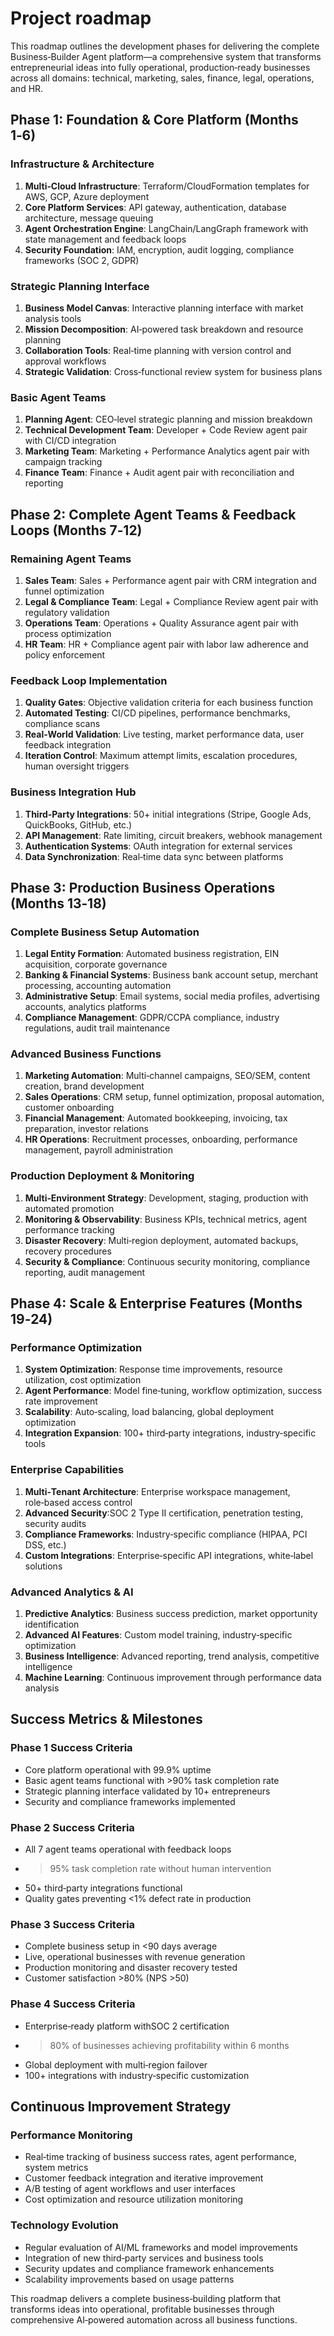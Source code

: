 # Project roadmap

This roadmap outlines the development phases for delivering the complete Business‑Builder Agent platform—a comprehensive system that transforms entrepreneurial ideas into fully operational, production‑ready businesses across all domains: technical, marketing, sales, finance, legal, operations, and HR.

## Phase 1: Foundation & Core Platform (Months 1‑6)

### Infrastructure & Architecture
1. **Multi‑Cloud Infrastructure**: Terraform/CloudFormation templates for AWS, GCP, Azure deployment
2. **Core Platform Services**: API gateway, authentication, database architecture, message queuing
3. **Agent Orchestration Engine**: LangChain/LangGraph framework with state management and feedback loops
4. **Security Foundation**: IAM, encryption, audit logging, compliance frameworks (SOC 2, GDPR)

### Strategic Planning Interface
1. **Business Model Canvas**: Interactive planning interface with market analysis tools
2. **Mission Decomposition**: AI‑powered task breakdown and resource planning
3. **Collaboration Tools**: Real‑time planning with version control and approval workflows
4. **Strategic Validation**: Cross‑functional review system for business plans

### Basic Agent Teams
1. **Planning Agent**: CEO‑level strategic planning and mission breakdown
2. **Technical Development Team**: Developer + Code Review agent pair with CI/CD integration
3. **Marketing Team**: Marketing + Performance Analytics agent pair with campaign tracking
4. **Finance Team**: Finance + Audit agent pair with reconciliation and reporting

## Phase 2: Complete Agent Teams & Feedback Loops (Months 7‑12)

### Remaining Agent Teams
1. **Sales Team**: Sales + Performance agent pair with CRM integration and funnel optimization
2. **Legal & Compliance Team**: Legal + Compliance Review agent pair with regulatory validation
3. **Operations Team**: Operations + Quality Assurance agent pair with process optimization
4. **HR Team**: HR + Compliance agent pair with labor law adherence and policy enforcement

### Feedback Loop Implementation
1. **Quality Gates**: Objective validation criteria for each business function
2. **Automated Testing**: CI/CD pipelines, performance benchmarks, compliance scans
3. **Real‑World Validation**: Live testing, market performance data, user feedback integration
4. **Iteration Control**: Maximum attempt limits, escalation procedures, human oversight triggers

### Business Integration Hub
1. **Third‑Party Integrations**: 50+ initial integrations (Stripe, Google Ads, QuickBooks, GitHub, etc.)
2. **API Management**: Rate limiting, circuit breakers, webhook management
3. **Authentication Systems**: OAuth integration for external services
4. **Data Synchronization**: Real‑time data sync between platforms

## Phase 3: Production Business Operations (Months 13‑18)

### Complete Business Setup Automation
1. **Legal Entity Formation**: Automated business registration, EIN acquisition, corporate governance
2. **Banking & Financial Systems**: Business bank account setup, merchant processing, accounting automation
3. **Administrative Setup**: Email systems, social media profiles, advertising accounts, analytics platforms
4. **Compliance Management**: GDPR/CCPA compliance, industry regulations, audit trail maintenance

### Advanced Business Functions
1. **Marketing Automation**: Multi‑channel campaigns, SEO/SEM, content creation, brand development
2. **Sales Operations**: CRM setup, funnel optimization, proposal automation, customer onboarding
3. **Financial Management**: Automated bookkeeping, invoicing, tax preparation, investor relations
4. **HR Operations**: Recruitment processes, onboarding, performance management, payroll administration

### Production Deployment & Monitoring
1. **Multi‑Environment Strategy**: Development, staging, production with automated promotion
2. **Monitoring & Observability**: Business KPIs, technical metrics, agent performance tracking
3. **Disaster Recovery**: Multi‑region deployment, automated backups, recovery procedures
4. **Security & Compliance**: Continuous security monitoring, compliance reporting, audit management

## Phase 4: Scale & Enterprise Features (Months 19‑24)

### Performance Optimization
1. **System Optimization**: Response time improvements, resource utilization, cost optimization
2. **Agent Performance**: Model fine‑tuning, workflow optimization, success rate improvement
3. **Scalability**: Auto‑scaling, load balancing, global deployment optimization
4. **Integration Expansion**: 100+ third‑party integrations, industry‑specific tools

### Enterprise Capabilities
1. **Multi‑Tenant Architecture**: Enterprise workspace management, role‑based access control
2. **Advanced Security**:SOC 2 Type II certification, penetration testing, security audits
3. **Compliance Frameworks**: Industry‑specific compliance (HIPAA, PCI DSS, etc.)
4. **Custom Integrations**: Enterprise‑specific API integrations, white‑label solutions

### Advanced Analytics & AI
1. **Predictive Analytics**: Business success prediction, market opportunity identification
2. **Advanced AI Features**: Custom model training, industry‑specific optimization
3. **Business Intelligence**: Advanced reporting, trend analysis, competitive intelligence
4. **Machine Learning**: Continuous improvement through performance data analysis

## Success Metrics & Milestones

### Phase 1 Success Criteria
- Core platform operational with 99.9% uptime
- Basic agent teams functional with >90% task completion rate
- Strategic planning interface validated by 10+ entrepreneurs
- Security and compliance frameworks implemented

### Phase 2 Success Criteria
- All 7 agent teams operational with feedback loops
- >95% task completion rate without human intervention
- 50+ third‑party integrations functional
- Quality gates preventing <1% defect rate in production

### Phase 3 Success Criteria
- Complete business setup in <90 days average
- Live, operational businesses with revenue generation
- Production monitoring and disaster recovery tested
- Customer satisfaction >80% (NPS >50)

### Phase 4 Success Criteria
- Enterprise‑ready platform withSOC 2 certification
- >80% of businesses achieving profitability within 6 months
- Global deployment with multi‑region failover
- 100+ integrations with industry‑specific customization

## Continuous Improvement Strategy

### Performance Monitoring
- Real‑time tracking of business success rates, agent performance, system metrics
- Customer feedback integration and iterative improvement
- A/B testing of agent workflows and user interfaces
- Cost optimization and resource utilization monitoring

### Technology Evolution
- Regular evaluation of AI/ML frameworks and model improvements
- Integration of new third‑party services and business tools
- Security updates and compliance framework enhancements
- Scalability improvements based on usage patterns

This roadmap delivers a complete business‑building platform that transforms ideas into operational, profitable businesses through comprehensive AI‑powered automation across all business functions.
